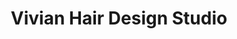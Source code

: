 ---
title: "Vivian Hair Design Studio"
url: /cupertino/vivian-hair-design-studio/
shop: Kosmetik
---